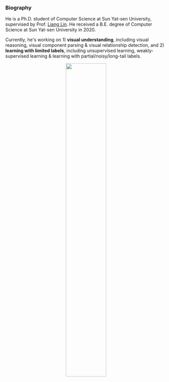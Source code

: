 ### Biography

He is a Ph.D. student of Computer Science at Sun Yat-sen University, supervised by Prof. [Liang Lin](http://www.linliang.net/). He received a B.E. degree of Computer Science at Sun Yat-sen University in 2020. 

Currently, he's working on 1) **visual understanding**, including visual reasoning, visual component parsing & visual relationship detection, and 2) **learning with limited labels**, including unsupervised learning, weakly-supervised learning & learning with partial/noisy/long-tail labels.


<div align=center>
  <img src='./Figures/WeChat.png' width="50%" />
</div>

<div align=center>
  <a href="https://www.zhihu.com/people/putao537"><img src="https://img.shields.io/badge/知乎-blue" alt=""></a> <a href="https://twitter.com/TaoPu537"><img src="https://img.shields.io/badge/Twitter-blue" alt=""></a> <a href="https://wx.zsxq.com/dweb2/index/group/15288888851422"><img src="https://img.shields.io/badge/知识星球-green" alt=""></a>
</div>
